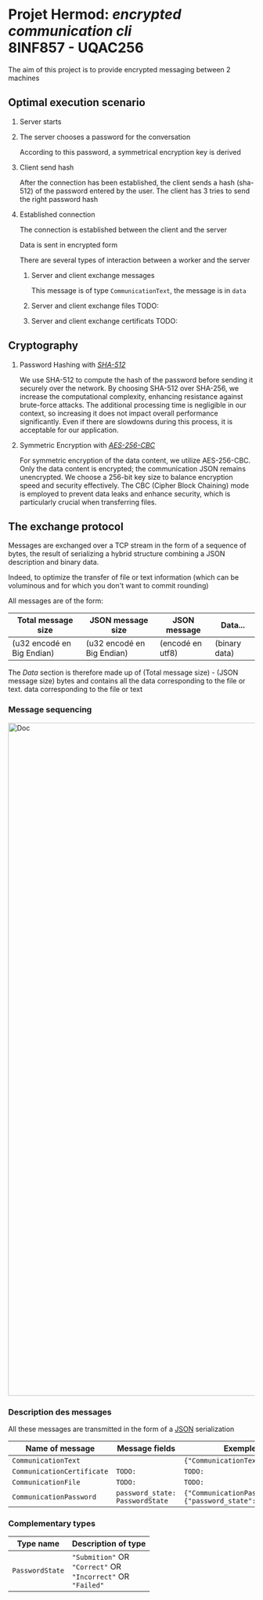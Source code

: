 # Projet Hermod: _encrypted communication cli_ <br> 8INF857 - UQAC256

The aim of this project is to provide encrypted messaging between 2 machines

## Optimal execution scenario

1. Server starts

2. The server chooses a password for the conversation
   
   According to this password, a symmetrical encryption key is derived

4. Client send hash
   
   After the connection has been established, the client sends a hash (sha-512) of the password entered by the user.
   The client has 3 tries to send the right password hash

6. Established connection
   
   The connection is established between the client and the server
   
   Data is sent in encrypted form
   
   There are several types of interaction between a worker and the server

   1. Server and client exchange messages

      This message is of type `CommunicationText`, the message is in `data`

   2. Server and client exchange files
      TODO:

   3. Server and client exchange certificats
      TODO:

## Cryptography

1. Password Hashing with [_SHA-512_](https://en.wikipedia.org/wiki/SHA-2)
   
   We use SHA-512 to compute the hash of the password before sending it securely over the network.
   By choosing SHA-512 over SHA-256, we increase the computational complexity,
   enhancing resistance against brute-force attacks.
   The additional processing time is negligible in our context,
   so increasing it does not impact overall performance significantly.
   Even if there are slowdowns during this process, it is acceptable for our application.

3. Symmetric Encryption with [_AES-256-CBC_](https://en.wikipedia.org/wiki/Advanced_Encryption_Standard)
   
   For symmetric encryption of the data content, we utilize AES-256-CBC.
   Only the data content is encrypted; the communication JSON remains unencrypted.
   We choose a 256-bit key size to balance encryption speed and security effectively.
   The CBC (Cipher Block Chaining) mode is employed to prevent data leaks and enhance security,
   which is particularly crucial when transferring files.

## The exchange protocol

Messages are exchanged over a TCP stream in the form of a sequence of bytes,
the result of serializing a hybrid structure combining a JSON description and binary data.

Indeed, to optimize the transfer of file or text information
(which can be voluminous and for which you don't want to commit rounding)

All messages are of the form:

| Total message size         | JSON message size          | JSON message     | Data...       |
| -------------------------- | -------------------------- | ---------------- | ------------- |
| (u32 encodé en Big Endian) | (u32 encodé en Big Endian) | (encodé en utf8) | (binary data) |

The _Data_ section is therefore made up of (Total message size) - (JSON message size) bytes and contains all the data corresponding to the file or text.
data corresponding to the file or text

### Message sequencing
<img width="1371" alt="Doc" src="https://github.com/user-attachments/assets/6967f959-8224-4b08-a04d-b0af2d50569a">

### Description des messages

All these messages are transmitted in the form of a [JSON](https://fr.wikipedia.org/wiki/JavaScript_Object_Notation) serialization

| Name of message            | Message fields                  | Exemple                                                |
| -------------------------- | ------------------------------- | ------------------------------------------------------ |
| `CommunicationText`        |                              | `{"CommunicationText: {}}`                             |
| `CommunicationCertificate` | `TODO:`                           | `TODO:`                                                  |
| `CommunicationFile`        | `TODO:`                           | `TODO:`                                                  |
| `CommunicationPassword`    | `password_state: PasswordState` | `{"CommunicationPasword":{"password_state":"Correct"}` |

### Complementary types

| Type name       | Description of type                                                |
| --------------- | ------------------------------------------------------------------ |
| `PasswordState` | `"Submition"` OR<br/>`"Correct"` OR <br/> `"Incorrect"` OR <br/>`"Failed"` |
